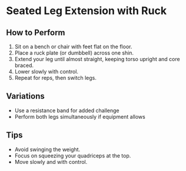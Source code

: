 # Seated Leg Extension with Ruck

## How to Perform
1. Sit on a bench or chair with feet flat on the floor.
2. Place a ruck plate (or dumbbell) across one shin.
3. Extend your leg until almost straight, keeping torso upright and core braced.
4. Lower slowly with control.
5. Repeat for reps, then switch legs.

## Variations
- Use a resistance band for added challenge
- Perform both legs simultaneously if equipment allows

## Tips
- Avoid swinging the weight.
- Focus on squeezing your quadriceps at the top.
- Move slowly and with control.
